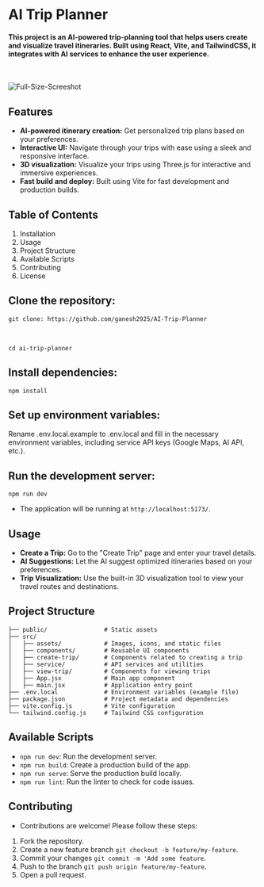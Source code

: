 # AI Trip Planner

#### This project is an AI-powered trip-planning tool that helps users create and visualize travel itineraries. Built using React, Vite, and TailwindCSS, it integrates with AI services to enhance the user experience.
<br/>

![Full-Size-Screeshot](https://github.com/user-attachments/assets/64b411b3-713f-4e45-9191-564aea0fe269)
<br />

## Features
* <b>AI-powered itinerary creation:</b> Get personalized trip plans based on your preferences.
* <b>Interactive UI:</b> Navigate through your trips with ease using a sleek and responsive interface.
* <b>3D visualization:</b> Visualize your trips using Three.js for interactive and immersive experiences.
* <b>Fast build and deploy:</b> Built using Vite for fast development and production builds.

## Table of Contents

1. Installation
2. Usage
3. Project Structure
4. Available Scripts
5. Contributing
6. License

## Clone the repository:

```
git clone: https://github.com/ganesh2925/AI-Trip-Planner
```
<br />

```
cd ai-trip-planner
```

## Install dependencies:

```
npm install
```

## Set up environment variables:

Rename .env.local.example to .env.local and fill in the necessary environment variables, including service API keys (Google Maps, AI API, etc.).

## Run the development server:

`npm run dev`<br />
- The application will be running at `http://localhost:5173/`.

## Usage

* <b>Create a Trip:</b> Go to the "Create Trip" page and enter your travel details.
* <b>AI Suggestions:</b> Let the AI suggest optimized itineraries based on your preferences.
* <b>Trip Visualization:</b> Use the built-in 3D visualization tool to view your travel routes and destinations.

## Project Structure

`├── public/                # Static assets`<br />
`├── src/`<br />
`│   ├── assets/            # Images, icons, and static files`<br />
`│   ├── components/        # Reusable UI components`<br />
`│   ├── create-trip/       # Components related to creating a trip`<br />
`│   ├── service/           # API services and utilities`<br />
`│   ├── view-trip/         # Components for viewing trips`<br />
`│   ├── App.jsx            # Main app component`<br />
`│   ├── main.jsx           # Application entry point`<br />
`├── .env.local             # Environment variables (example file)`<br />
`├── package.json           # Project metadata and dependencies`<br />
`├── vite.config.js         # Vite configuration`<br />
`└── tailwind.config.js     # Tailwind CSS configuration`<br />

## Available Scripts

- `npm run dev`: Run the development server.
- `npm run build`: Create a production build of the app.
- `npm run serve`: Serve the production build locally.
- `npm run lint`: Run the linter to check for code issues.

## Contributing

- Contributions are welcome! Please follow these steps:
1. Fork the repository.
2. Create a new feature branch `git checkout -b feature/my-feature`.
3. Commit your changes `git commit -m 'Add some feature`.
4. Push to the branch `git push origin feature/my-feature`.
5. Open a pull request.
